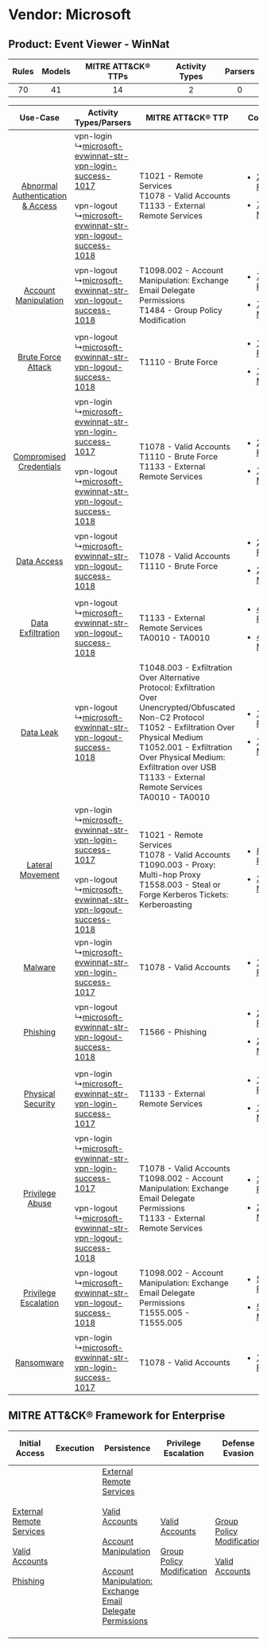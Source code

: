 Vendor: Microsoft
=================
Product: Event Viewer - WinNat
------------------------------
| Rules | Models | MITRE ATT&CK® TTPs | Activity Types | Parsers |
|:-----:|:------:|:------------------:|:--------------:|:-------:|
|  70   |   41   |         14         |       2        |    0    |

|    Use-Case    | Activity Types/Parsers    | MITRE ATT&CK® TTP    | Content    |
|:----:| ---- | ---- | ---- |
| [Abnormal Authentication & Access](../../../UseCases/uc_abnormal_authentication_&_access.md) |  vpn-login<br> ↳[microsoft-evwinnat-str-vpn-login-success-1017](Ps/pC_microsoftevwinnatstrvpnloginsuccess1017.md)<br><br> vpn-logout<br> ↳[microsoft-evwinnat-str-vpn-logout-success-1018](Ps/pC_microsoftevwinnatstrvpnlogoutsuccess1018.md)<br> | T1021 - Remote Services<br>T1078 - Valid Accounts<br>T1133 - External Remote Services<br>    | [<ul><li>26 Rules</li></ul><ul><li>7 Models</li></ul>](RM/r_m_microsoft_event_viewer_-_winnat_Abnormal_Authentication_&_Access.md) |
|    [Account Manipulation](../../../UseCases/uc_account_manipulation.md)    |  vpn-logout<br> ↳[microsoft-evwinnat-str-vpn-logout-success-1018](Ps/pC_microsoftevwinnatstrvpnlogoutsuccess1018.md)<br>    | T1098.002 - Account Manipulation: Exchange Email Delegate Permissions<br>T1484 - Group Policy Modification<br>    | [<ul><li>7 Rules</li></ul><ul><li>7 Models</li></ul>](RM/r_m_microsoft_event_viewer_-_winnat_Account_Manipulation.md)    |
|    [Brute Force Attack](../../../UseCases/uc_brute_force_attack.md)    |  vpn-logout<br> ↳[microsoft-evwinnat-str-vpn-logout-success-1018](Ps/pC_microsoftevwinnatstrvpnlogoutsuccess1018.md)<br>    | T1110 - Brute Force<br>    | [<ul><li>1 Rules</li></ul><ul><li>1 Models</li></ul>](RM/r_m_microsoft_event_viewer_-_winnat_Brute_Force_Attack.md)    |
|          [Compromised Credentials](../../../UseCases/uc_compromised_credentials.md)          |  vpn-login<br> ↳[microsoft-evwinnat-str-vpn-login-success-1017](Ps/pC_microsoftevwinnatstrvpnloginsuccess1017.md)<br><br> vpn-logout<br> ↳[microsoft-evwinnat-str-vpn-logout-success-1018](Ps/pC_microsoftevwinnatstrvpnlogoutsuccess1018.md)<br> | T1078 - Valid Accounts<br>T1110 - Brute Force<br>T1133 - External Remote Services<br>    | [<ul><li>26 Rules</li></ul><ul><li>13 Models</li></ul>](RM/r_m_microsoft_event_viewer_-_winnat_Compromised_Credentials.md)         |
|    [Data Access](../../../UseCases/uc_data_access.md)    |  vpn-logout<br> ↳[microsoft-evwinnat-str-vpn-logout-success-1018](Ps/pC_microsoftevwinnatstrvpnlogoutsuccess1018.md)<br>    | T1078 - Valid Accounts<br>T1110 - Brute Force<br>    | [<ul><li>2 Rules</li></ul><ul><li>2 Models</li></ul>](RM/r_m_microsoft_event_viewer_-_winnat_Data_Access.md)    |
|    [Data Exfiltration](../../../UseCases/uc_data_exfiltration.md)    |  vpn-logout<br> ↳[microsoft-evwinnat-str-vpn-logout-success-1018](Ps/pC_microsoftevwinnatstrvpnlogoutsuccess1018.md)<br>    | T1133 - External Remote Services<br>TA0010 - TA0010<br>    | [<ul><li>4 Rules</li></ul><ul><li>4 Models</li></ul>](RM/r_m_microsoft_event_viewer_-_winnat_Data_Exfiltration.md)    |
|    [Data Leak](../../../UseCases/uc_data_leak.md)    |  vpn-logout<br> ↳[microsoft-evwinnat-str-vpn-logout-success-1018](Ps/pC_microsoftevwinnatstrvpnlogoutsuccess1018.md)<br>    | T1048.003 - Exfiltration Over Alternative Protocol: Exfiltration Over Unencrypted/Obfuscated Non-C2 Protocol<br>T1052 - Exfiltration Over Physical Medium<br>T1052.001 - Exfiltration Over Physical Medium: Exfiltration over USB<br>T1133 - External Remote Services<br>TA0010 - TA0010<br> | [<ul><li>11 Rules</li></ul><ul><li>11 Models</li></ul>](RM/r_m_microsoft_event_viewer_-_winnat_Data_Leak.md)    |
|    [Lateral Movement](../../../UseCases/uc_lateral_movement.md)    |  vpn-login<br> ↳[microsoft-evwinnat-str-vpn-login-success-1017](Ps/pC_microsoftevwinnatstrvpnloginsuccess1017.md)<br><br> vpn-logout<br> ↳[microsoft-evwinnat-str-vpn-logout-success-1018](Ps/pC_microsoftevwinnatstrvpnlogoutsuccess1018.md)<br> | T1021 - Remote Services<br>T1078 - Valid Accounts<br>T1090.003 - Proxy: Multi-hop Proxy<br>T1558.003 - Steal or Forge Kerberos Tickets: Kerberoasting<br>    | [<ul><li>8 Rules</li></ul><ul><li>3 Models</li></ul>](RM/r_m_microsoft_event_viewer_-_winnat_Lateral_Movement.md)    |
|    [Malware](../../../UseCases/uc_malware.md)    |  vpn-login<br> ↳[microsoft-evwinnat-str-vpn-login-success-1017](Ps/pC_microsoftevwinnatstrvpnloginsuccess1017.md)<br>    | T1078 - Valid Accounts<br>    | [<ul><li>1 Rules</li></ul>](RM/r_m_microsoft_event_viewer_-_winnat_Malware.md)    |
|    [Phishing](../../../UseCases/uc_phishing.md)    |  vpn-logout<br> ↳[microsoft-evwinnat-str-vpn-logout-success-1018](Ps/pC_microsoftevwinnatstrvpnlogoutsuccess1018.md)<br>    | T1566 - Phishing<br>    | [<ul><li>2 Rules</li></ul><ul><li>2 Models</li></ul>](RM/r_m_microsoft_event_viewer_-_winnat_Phishing.md)    |
|    [Physical Security](../../../UseCases/uc_physical_security.md)    |  vpn-login<br> ↳[microsoft-evwinnat-str-vpn-login-success-1017](Ps/pC_microsoftevwinnatstrvpnloginsuccess1017.md)<br>    | T1133 - External Remote Services<br>    | [<ul><li>1 Rules</li></ul><ul><li>1 Models</li></ul>](RM/r_m_microsoft_event_viewer_-_winnat_Physical_Security.md)    |
|    [Privilege Abuse](../../../UseCases/uc_privilege_abuse.md)    |  vpn-login<br> ↳[microsoft-evwinnat-str-vpn-login-success-1017](Ps/pC_microsoftevwinnatstrvpnloginsuccess1017.md)<br><br> vpn-logout<br> ↳[microsoft-evwinnat-str-vpn-logout-success-1018](Ps/pC_microsoftevwinnatstrvpnlogoutsuccess1018.md)<br> | T1078 - Valid Accounts<br>T1098.002 - Account Manipulation: Exchange Email Delegate Permissions<br>T1133 - External Remote Services<br>    | [<ul><li>3 Rules</li></ul><ul><li>2 Models</li></ul>](RM/r_m_microsoft_event_viewer_-_winnat_Privilege_Abuse.md)    |
|    [Privilege Escalation](../../../UseCases/uc_privilege_escalation.md)    |  vpn-logout<br> ↳[microsoft-evwinnat-str-vpn-logout-success-1018](Ps/pC_microsoftevwinnatstrvpnlogoutsuccess1018.md)<br>    | T1098.002 - Account Manipulation: Exchange Email Delegate Permissions<br>T1555.005 - T1555.005<br>    | [<ul><li>5 Rules</li></ul><ul><li>5 Models</li></ul>](RM/r_m_microsoft_event_viewer_-_winnat_Privilege_Escalation.md)    |
|    [Ransomware](../../../UseCases/uc_ransomware.md)    |  vpn-login<br> ↳[microsoft-evwinnat-str-vpn-login-success-1017](Ps/pC_microsoftevwinnatstrvpnloginsuccess1017.md)<br>    | T1078 - Valid Accounts<br>    | [<ul><li>1 Rules</li></ul>](RM/r_m_microsoft_event_viewer_-_winnat_Ransomware.md)    |

MITRE ATT&CK® Framework for Enterprise
--------------------------------------
| Initial Access                                                                                                                                                                                                | Execution | Persistence                                                                                                                                                                                                                                                                                                                                 | Privilege Escalation                                                                                                                              | Defense Evasion                                                                                                                                   | Credential Access                                                                                                                                                                                                                                                                                                                                | Discovery | Lateral Movement                                                     | Collection | Command and Control                                                                                                                       | Exfiltration                                                                                                                                                                                                                                                                                                                                                                                                                                                | Impact |
| ------------------------------------------------------------------------------------------------------------------------------------------------------------------------------------------------------------- | --------- | ------------------------------------------------------------------------------------------------------------------------------------------------------------------------------------------------------------------------------------------------------------------------------------------------------------------------------------------- | ------------------------------------------------------------------------------------------------------------------------------------------------- | ------------------------------------------------------------------------------------------------------------------------------------------------- | ------------------------------------------------------------------------------------------------------------------------------------------------------------------------------------------------------------------------------------------------------------------------------------------------------------------------------------------------ | --------- | -------------------------------------------------------------------- | ---------- | ----------------------------------------------------------------------------------------------------------------------------------------- | ----------------------------------------------------------------------------------------------------------------------------------------------------------------------------------------------------------------------------------------------------------------------------------------------------------------------------------------------------------------------------------------------------------------------------------------------------------- | ------ |
| [External Remote Services](https://attack.mitre.org/techniques/T1133)<br><br>[Valid Accounts](https://attack.mitre.org/techniques/T1078)<br><br>[Phishing](https://attack.mitre.org/techniques/T1566)<br><br> |           | [External Remote Services](https://attack.mitre.org/techniques/T1133)<br><br>[Valid Accounts](https://attack.mitre.org/techniques/T1078)<br><br>[Account Manipulation](https://attack.mitre.org/techniques/T1098)<br><br>[Account Manipulation: Exchange Email Delegate Permissions](https://attack.mitre.org/techniques/T1098/002)<br><br> | [Valid Accounts](https://attack.mitre.org/techniques/T1078)<br><br>[Group Policy Modification](https://attack.mitre.org/techniques/T1484)<br><br> | [Group Policy Modification](https://attack.mitre.org/techniques/T1484)<br><br>[Valid Accounts](https://attack.mitre.org/techniques/T1078)<br><br> | [Brute Force](https://attack.mitre.org/techniques/T1110)<br><br>[Steal or Forge Kerberos Tickets](https://attack.mitre.org/techniques/T1558)<br><br>[Credentials from Password Stores](https://attack.mitre.org/techniques/T1555)<br><br>[Steal or Forge Kerberos Tickets: Kerberoasting](https://attack.mitre.org/techniques/T1558/003)<br><br> |           | [Remote Services](https://attack.mitre.org/techniques/T1021)<br><br> |            | [Proxy: Multi-hop Proxy](https://attack.mitre.org/techniques/T1090/003)<br><br>[Proxy](https://attack.mitre.org/techniques/T1090)<br><br> | [Exfiltration Over Alternative Protocol](https://attack.mitre.org/techniques/T1048)<br><br>[Exfiltration Over Alternative Protocol: Exfiltration Over Unencrypted/Obfuscated Non-C2 Protocol](https://attack.mitre.org/techniques/T1048/003)<br><br>[Exfiltration Over Physical Medium: Exfiltration over USB](https://attack.mitre.org/techniques/T1052/001)<br><br>[Exfiltration Over Physical Medium](https://attack.mitre.org/techniques/T1052)<br><br> |        |